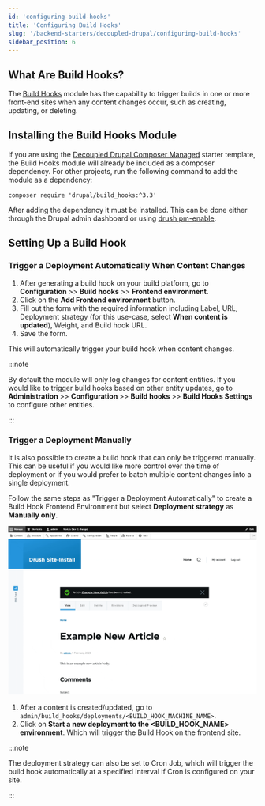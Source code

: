```yaml
---
id: 'configuring-build-hooks'
title: 'Configuring Build Hooks'
slug: '/backend-starters/decoupled-drupal/configuring-build-hooks'
sidebar_position: 6
---
```


## What Are Build Hooks?

The [Build Hooks](https://www.drupal.org/project/build_hooks) module has the
capability to trigger builds in one or more front-end sites when any content
changes occur, such as creating, updating, or deleting.

## Installing the Build Hooks Module

If you are using the
[Decoupled Drupal Composer Managed](https://github.com/pantheon-systems/drupal-composer-managed)
starter template, the Build Hooks module will already be included as a composer
dependency. For other projects, run the following command to add the module as a
dependency:

```
composer require 'drupal/build_hooks:^3.3'
```

After adding the dependency it must be installed. This can be done either
through the Drupal admin dashboard or using
[drush pm-enable](https://drushcommands.com/drush-9x/pm/pm:enable/).

## Setting Up a Build Hook

### Trigger a Deployment Automatically When Content Changes

1. After generating a build hook on your build platform, go to
   **Configuration** >> **Build hooks** >> **Frontend environment**.
2. Click on the **Add Frontend environment** button.
3. Fill out the form with the required information including Label, URL,
   Deployment strategy (for this use-case, select **When content is updated**),
   Weight, and Build hook URL.
4. Save the form.

This will automatically trigger your build hook when content changes.

:::note

By default the module will only log changes for content entities. If you would
like to trigger build hooks based on other entity updates, go to
**Administration** >> **Configuration** >> **Build hooks** >> **Build Hooks
Settings** to configure other entities.

:::

### Trigger a Deployment Manually

It is also possible to create a build hook that can only be triggered manually.
This can be useful if you would like more control over the time of deployment or
if you would prefer to batch multiple content changes into a single deployment.

Follow the same steps as "Trigger a Deployment Automatically" to create a Build
Hook Frontend Environment but select **Deployment strategy** as **Manually
only**.

![Drupal Build Hook Trigger Deployment Manually](../../../static/img/drupal-trigger-deployment-manually.gif)

1. After a content is created/updated, go to
   `admin/build_hooks/deployments/<BUILD_HOOK_MACHINE_NAME>`.
2. Click on **Start a new deployment to the <BUILD_HOOK_NAME> environment**.
   Which will trigger the Build Hook on the frontend site.

:::note

The deployment strategy can also be set to Cron Job, which will trigger the
build hook automatically at a specified interval if Cron is configured on your
site.

:::
